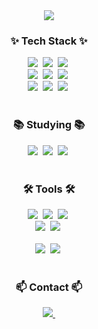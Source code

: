 <div align="center">
  <img src = "https://capsule-render.vercel.app/api?type=waving&height=200&color=gradient&text=Yujin%20Codes&descAlignY=24&fontAlignY=36" />
</div>

<!--Body-->
<h3 align="center">✨ Tech Stack ✨</h3>
<div align="center">
 <img src="https://img.shields.io/badge/Java-007396?style=for-the-badge&logo=OpenJDK&logoColor=white"/>&nbsp
 <img src="https://img.shields.io/badge/python-3670A0?style=for-the-badge&logo=python&logoColor=ffdd54" />&nbsp
 <img src="https://img.shields.io/badge/mysql-4479A1?style=for-the-badge&logo=MySQL&logoColor=white"/>&nbsp
</div>

<div align="center">
  <img src="https://img.shields.io/badge/R-276DC3?style=for-the-badge&logo=R&logoColor=white"/>&nbsp
  <img src="https://img.shields.io/badge/Kotlin-7F52FF.svg?style=for-the-badge&logo=kotlin&logoColor=white" />&nbsp
  <img src="https://img.shields.io/badge/LaTeX-008080.svg?style=for-the-badge&logo=latex&logoColor=white" />&nbsp
</div>

<div align="center">
   <img src="https://img.shields.io/badge/html5-E34F26.svg?style=for-the-badge&logo=html5&logoColor=white" />&nbsp
  <img src="https://img.shields.io/badge/CSS-1572B6.svg?style=for-the-badge&logo=css3&logoColor=white" />&nbsp
  <img src="https://img.shields.io/badge/javascript-F7DF1E.svg?style=for-the-badge&logo=javascript&logoColor=20232a" />&nbsp
</div>

<br>

<h3 align="center">📚 Studying 📚</h3>
<div align="center">
  <img src="https://img.shields.io/badge/C++-00599C?style=for-the-badge&logo=cplusplus&logoColor=white" />&nbsp
  <img src="https://img.shields.io/badge/Typescript-007ACC.svg?style=for-the-badge&logo=typescript&logoColor=white" />&nbsp
  <img src="https://img.shields.io/badge/React-20232a.svg?style=for-the-badge&logo=react&logoColor=61DAFB" />&nbsp
</div>

<br>

<h3 align="center">🛠 Tools 🛠</h3>
<div align="center">
  <img src="https://img.shields.io/badge/git-F05033.svg?style=for-the-badge&logo=git&logoColor=white" />&nbsp
  <img src="https://img.shields.io/badge/github-181717.svg?style=for-the-badge&logo=github&logoColor=white" />&nbsp
  <img src="https://img.shields.io/badge/jira-0052CC.svg?style=for-the-badge&logo=Jira&logoColor=white" />&nbsp
</div>

<div align="center">
  <img src="https://img.shields.io/badge/adobe%20photoshop-08253c.svg?style=for-the-badge&logo=adobe%20photoshop&logoColor=37abff" />&nbsp
  <img src="https://img.shields.io/badge/figma-F24E1E.svg?style=for-the-badge&logo=figma&logoColor=white" />&nbsp
</div>

<br>

<div align="center">
  <img src="https://img.shields.io/badge/VSCode-2C2C32.svg?style=for-the-badge&logo=visual-studio-code&logoColor=22ABF3" />&nbsp
  <img src="https://img.shields.io/badge/IntelliJ-000000.svg?style=for-the-badge&logo=intellijidea&logoColor=white" />&nbsp
</div>

<br>

<h3 align="center">📫 Contact 📫</h3>
<div align="center">
  <a href="mailto:park.yuj@northeastern.edu">
    <img
      src="https://img.shields.io/badge/park.yuj@northeastern.edu-D14836?style=for-the-badge&logo=gmail&logoColor=white"/>&nbsp
  </a>
</div>
